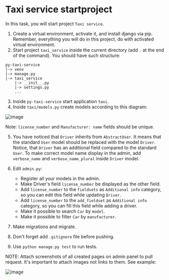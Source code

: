 # Taxi service startproject

In this task, you will start project `Taxi service`.

1. Create a virtual environment, activate it, and install django via pip. 
Remember, everything you will do in this project, do with activated virtual
environment.
2. Start project `taxi_service` inside the current directory (add `.` at the end
of the command). You should have such structure:
```
py-taxi-service
|-> venv
|-> manage.py
|-> taxi_service
    |-> __init__.py
    |-> settings.py
    ...
```
3. Inside `py-taxi-service` start application `taxi`.
4. Inside `taxi/models.py` create models according to this diagram:

![image](https://user-images.githubusercontent.com/80070761/159295912-d02c7080-09a7-41ec-aa86-b0ae3afdd75b.png)

Note: `license_number` and `Manufacturer: name` fields should be unique.

5. You have noticed that `Driver` inherits from `AbstractUser`. It means that
the standard `User` model should be replaced with the model `Driver`. Notice, that
`Driver` has an additional field compared to the standard `User`. To make correct model name display in the admin, 
add `verbose_name` and `verbose_name_plural` inside `Driver` model.

6. Edit `admin.py`:
    - Register all your models in the admin. 
    - Make Driver's field `license_number` be 
displayed as the other field. 
    - Add `license_number` to the `fieldsets` as `Additional info` 
category, so you can edit this field while updating `Driver`. 
    - Add `license_number` to the `add_fieldset` as `Additional info`
category, so you can fill this field while adding a driver.
    - Make it possible to search `Car` by `model`.
    - Make it possible to filter `Car` by `manufacturer`.

7. Make migrations and migrate.
8. Don't forget add `.gitignore` file before pushing.
9. Use `python manage.py test` to run tests.

NOTE: Attach screenshots of all created pages on admin panel to pull request. It's important to attach images not links to them. See example:

![image](https://mate-academy-images.s3.eu-central-1.amazonaws.com/python_pr_with_images.png)
